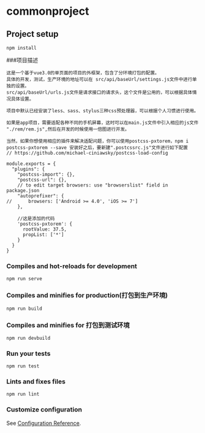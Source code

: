 # commonproject

## Project setup
```
npm install
```
###项目描述
```
这是一个基于vue3.0的单页面的项目的外框架，包含了分环境打包的配置。
具体的开发，测试，生产环境的地址可以在 src/api/baseUrl/settings.js文件中进行单独的设置。
src/api/baseUrl/urls.js文件是请求接口的请求头，这个文件是公用的，可以根据具体情况具体设置。

项目中默认已经安装了less、sass、stylus三种css预处理器，可以根据个人习惯进行使用。

如果是app项目，需要适配各种不同的手机屏幕，这时可以在main.js文件中引入相应的js文件 "./rem/rem.js",然后在开发的时候使用一倍图进行开发。

当然，如果你想使用相应的插件来解决适配问题，你可以使用postcss-pxtorem，npm i postcss-pxtorem --save 安装好之后，要新建".postcssrc.js"文件进行如下配置
// https://github.com/michael-ciniawsky/postcss-load-config

module.exports = {
  "plugins": {
    "postcss-import": {},
    "postcss-url": {},
    // to edit target browsers: use "browserslist" field in package.json
    "autoprefixer": {
//  	browsers: ['Android >= 4.0', 'iOS >= 7']
    },
    
    //这是添加的代码
    'postcss-pxtorem': {
      rootValue: 37.5,
      propList: ['*']
    }
  }
}
```
### Compiles and hot-reloads for development
```
npm run serve
```

### Compiles and minifies for production(打包到生产环境)
```
npm run build
```
### Compiles and minifies for 打包到测试环境
```
npm run devbuild
```

### Run your tests
```
npm run test
```

### Lints and fixes files
```
npm run lint
```

### Customize configuration
See [Configuration Reference](https://cli.vuejs.org/config/).

